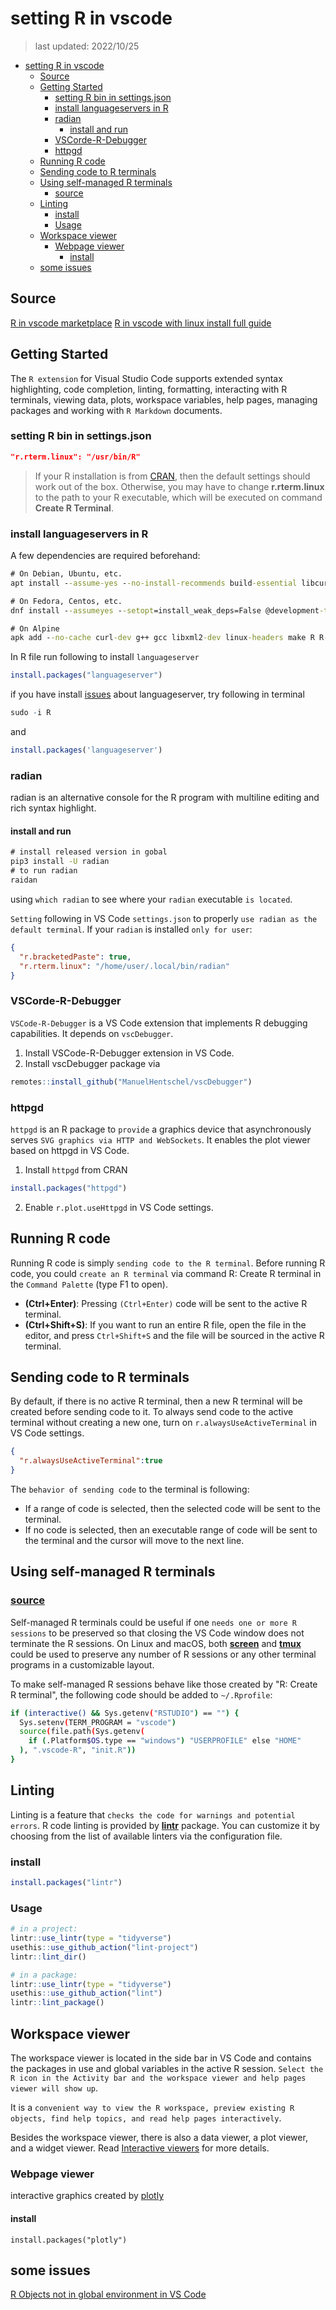 # setting R in vscode

> last updated: 2022/10/25

- [setting R in vscode](#setting-r-in-vscode)
  - [Source](#source)
  - [Getting Started](#getting-started)
    - [setting R bin in settings.json](#setting-r-bin-in-settingsjson)
    - [install languageservers in R](#install-languageservers-in-r)
    - [radian](#radian)
      - [install and run](#install-and-run)
    - [VSCorde-R-Debugger](#vscorde-r-debugger)
    - [httpgd](#httpgd)
  - [Running R code](#running-r-code)
  - [Sending code to R terminals](#sending-code-to-r-terminals)
  - [Using self-managed R terminals](#using-self-managed-r-terminals)
    - [source](#source-1)
  - [Linting](#linting)
    - [install](#install)
    - [Usage](#usage)
  - [Workspace viewer](#workspace-viewer)
    - [Webpage viewer](#webpage-viewer)
      - [install](#install-1)
  - [some issues](#some-issues)

## Source

[R in vscode marketplace](https://code.visualstudio.com/docs/languages/r)
[R in vscode with linux install full guide](https://github.com/REditorSupport/vscode-R/wiki/Installation:-Linux)

## Getting Started

The `R extension` for Visual Studio Code supports extended syntax highlighting, code completion, linting, formatting, interacting with R terminals, viewing data, plots, workspace variables, help pages, managing packages and working with `R Markdown` documents.

### setting R bin in settings.json

```json
"r.rterm.linux": "/usr/bin/R"
```

> If your R installation is from [CRAN](https://cran.r-project.org/mirrors.html), then the default settings should work out of the box. Otherwise, you may have to change **r.rterm.linux** to the path to your R executable, which will be executed on command **Create R Terminal**.

### install languageservers in R

A few dependencies are required beforehand:

```cmd
# On Debian, Ubuntu, etc.
apt install --assume-yes --no-install-recommends build-essential libcurl4-openssl-dev libssl-dev libxml2-dev r-base

# On Fedora, Centos, etc.
dnf install --assumeyes --setopt=install_weak_deps=False @development-tools libcurl-devel libxml2-devel openssl-devel R

# On Alpine
apk add --no-cache curl-dev g++ gcc libxml2-dev linux-headers make R R-dev
```

In R file run following to install `languageserver`

```R
install.packages("languageserver")
```

if you have install [issues](https://stackoverflow.com/questions/34201742/installation-of-packages-stringr-and-stringi-had-non-zero-exit-status) about languageserver, try following in terminal

```R
sudo -i R
```

and

```R
install.packages('languageserver')
```

### radian

radian is an alternative console for the R program with multiline editing and rich syntax highlight.

#### install and run

```cmd
# install released version in gobal
pip3 install -U radian
# to run radian
raidan
```

using `which radian` to see where your `radian` executable `is located`.

`Setting` following in VS Code `settings.json`  to properly `use radian as the default terminal`. If your `radian` is installed `only for user`:

```json
{
  "r.bracketedPaste": true,
  "r.rterm.linux": "/home/user/.local/bin/radian"
}
```

### VSCorde-R-Debugger

`VSCode-R-Debugger` is a VS Code extension that implements R debugging capabilities. It depends on `vscDebugger`.

1. Install VSCode-R-Debugger extension in VS Code.
2. Install vscDebugger package via

```R
remotes::install_github("ManuelHentschel/vscDebugger")
```

### httpgd

`httpgd` is an R package to `provide` a graphics device that asynchronously serves `SVG graphics via HTTP and WebSockets`. It enables the plot viewer based on httpgd in VS Code.

1. Install `httpgd` from CRAN

```R
install.packages("httpgd")
```

2. Enable `r.plot.useHttpgd` in VS Code settings.

## Running R code

Running R code is simply `sending code to the R terminal`. Before running R code, you could `create an R terminal` via command R: Create R terminal in the `Command Palette` (type F1 to open).

- **(Ctrl+Enter)**: Pressing `(Ctrl+Enter)` code will be sent to the active R terminal.
- **(Ctrl+Shift+S)**: If you want to run an entire R file, open the file in the editor, and press `Ctrl+Shift+S` and the file will be sourced in the active R terminal.

## Sending code to R terminals

By default, if there is no active R terminal, then a new R terminal will be created before sending code to it. To always send code to the active terminal without creating a new one, turn on `r.alwaysUseActiveTerminal` in VS Code settings.

```json
{
  "r.alwaysUseActiveTerminal":true
}
```

The `behavior of sending code` to the terminal is following:

- If a range of code is selected, then the selected code will be sent to the terminal.
- If no code is selected, then an executable range of code will be sent to the terminal and the cursor will move to the next line.

## Using self-managed R terminals

### [source](https://github.com/REditorSupport/vscode-R/wiki/Interacting-with-R-terminals)

Self-managed R terminals could be useful if one `needs one or more R sessions` to be preserved so that closing the VS Code window does not terminate the R sessions. On Linux and macOS, both **[screen](https://www.gnu.org/software/screen/)** and **[tmux](https://github.com/tmux/tmux/wiki)** could be used to preserve any number of R sessions or any other terminal programs in a customizable layout.

To make self-managed R sessions behave like those created by "R: Create R terminal", the following code should be added to `~/.Rprofile`:

```bash
if (interactive() && Sys.getenv("RSTUDIO") == "") {
  Sys.setenv(TERM_PROGRAM = "vscode")
  source(file.path(Sys.getenv(
    if (.Platform$OS.type == "windows") "USERPROFILE" else "HOME"
  ), ".vscode-R", "init.R"))
}
```

## Linting

Linting is a feature that `checks the code for warnings and potential errors`. R code linting is provided by **[lintr](https://github.com/r-lib/lintr)** package. You can customize it by choosing from the list of available linters via the configuration file.

### install

```R
install.packages("lintr")
```

### Usage

```R
# in a project:
lintr::use_lintr(type = "tidyverse")
usethis::use_github_action("lint-project")
lintr::lint_dir()

# in a package:
lintr::use_lintr(type = "tidyverse")
usethis::use_github_action("lint")
lintr::lint_package()
```

## Workspace viewer

The workspace viewer is located in the side bar in VS Code and contains the packages in use and global variables in the active R session. `Select the R icon in the Activity bar and the workspace viewer and help pages viewer will show up`.

It is a `convenient way to view the R workspace, preview existing R objects, find help topics, and read help pages interactively`.

Besides the workspace viewer, there is also a data viewer, a plot viewer, and a widget viewer. Read [Interactive viewers](https://github.com/REditorSupport/vscode-R/wiki/Interactive-viewers) for more details.

### Webpage viewer

interactive graphics created by [plotly](https://github.com/plotly/plotly.R)

#### install

```text
install.packages("plotly")
```

## some issues

[R Objects not in global environment in VS Code](https://stackoverflow.com/questions/72236908/r-objects-not-in-global-environment-in-vs-code)
